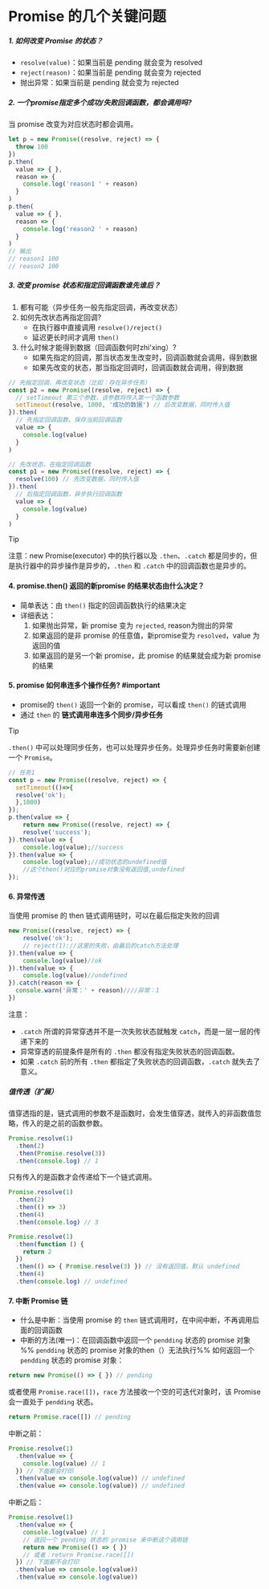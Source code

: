 # Promise 的几个关键问题

##### 1. 如何改变 Promise 的状态？
- `resolve(value)`：如果当前是 pending 就会变为 resolved
- `reject(reason)`：如果当前是 pending 就会变为 rejected
- 抛出异常：如果当前是 pending 就会变为 rejected

##### 2. 一个promise指定多个成功/失败回调函数，都会调用吗?
当 promise 改变为对应状态时都会调用。

```js
let p = new Promise((resolve, reject) => {
  throw 100
})
p.then(
  value => { },
  reason => {
    console.log('reason1 ' + reason)
  }
)
p.then(
  value => { },
  reason => {
    console.log('reason2 ' + reason)
  }
)
// 输出
// reason1 100
// reason2 100
```

##### 3. 改变 promise 状态和指定回调函数谁先谁后？
1. 都有可能（异步任务一般先指定回调，再改变状态）
2. 如何先改状态再指定回调?
    - 在执行器中直接调用 `resolve()/reject()`
    - 延迟更长时间才调用 `then()`
3. 什么时候才能得到数据（回调函数何时zhi'xing）?
    - 如果先指定的回调，那当状态发生改变时，回调函数就会调用，得到数据
    - 如果先改变的状态，那当指定回调时，回调函数就会调用，得到数据

```js
// 先指定回调，再改变状态（比如：存在异步任务）
const p2 = new Promise((resolve, reject) => {
  // setTimeout 第三个参数，该参数将传入第一个函数参数
  setTimeout(resolve, 1000, '成功的数据') // 后改变数据，同时传入值
}).then(
  // 先指定回调函数，保存当前回调函数
  value => {
    console.log(value)
  }
)

// 先改状态，在指定回调函数
const p1 = new Promise((resolve, reject) => {
  resolve(100) // 先改变数据，同时传入值
}).then(
  // 后指定回调函数，异步执行回调函数
  value => {
    console.log(value)
  }
)
```
> [!TIP]
> 注意：new Promise(executor) 中的执行器以及 `.then`、`.catch` 都是同步的，但是执行器中的异步操作是异步的，`.then` 和 `.catch` 中的回调函数也是异步的。

#### 4. promise.then() 返回的新promise 的结果状态由什么决定？

- 简单表达：由 `then()` 指定的回调函数执行的结果决定
- 详细表达：
  1. 如果抛出异常，新 promise 变为 `rejected`, reason为抛出的异常
  2. 如果返回的是非 promise 的任意值，新promise变为 `resolved`，value 为返回的值
  3. 如果返回的是另一个新 promise，此 promise 的结果就会成为新 promise 的结果

#### 5. promise 如何串连多个操作任务? #important 

- promise的 `then()` 返回一个新的 promise，可以看成 `then()` 的链式调用
- 通过 `then` 的 **链式调用串连多个同步/异步任务**

> [!TIP]
> `.then()` 中可以处理同步任务，也可以处理异步任务。处理异步任务时需要新创建一个 `Promise`。 

```js
// 任务1
const p = new Promise((resolve, reject) => {
  setTimeout(()=>{
  resolve('ok');
  },1000)
});
p.then(value => { 
    return new Promise((resolve, reject) => {
    resolve('success');
}).then(value => { 
	console.log(value);//success
}).then(value => { 
	console.log(value);//成功状态的undefined值
	//这个then()对应的promise对象没有返回值,undefined
});

```

#### 6. 异常传透

当使用 promise 的 then 链式调用链时，可以在最后指定失败的回调

```js
new Promise((resolve, reject) => {
    resolve('ok');
    // reject(1);//这里的失败，由最后的catch方法处理
}).then(value => {
    console.log(value)//ok
}).then(value => {
    console.log(value)//undefined
}).catch(reason => {
  console.warn('异常：' + reason)////异常：1
})
```

注意：
- `.catch` 所谓的异常穿透并不是一次失败状态就触发 `catch`，而是一层一层的传递下来的
- 异常穿透的前提条件是所有的 `.then` 都没有指定失败状态的回调函数。
- 如果 `.catch` 前的所有 `.then` 都指定了失败状态的回调函数，`.catch` 就失去了意义。

##### 值传透（扩展）

值穿透指的是，链式调用的参数不是函数时，会发生值穿透，就传入的非函数值忽略，传入的是之前的函数参数。

```js
Promise.resolve(1)
  .then(2)
  .then(Promise.resolve(3))
  .then(console.log) // 1
```

只有传入的是函数才会传递给下一个链式调用。
```js
Promise.resolve(1)
  .then(2)
  .then(() => 3)
  .then(4)
  .then(console.log) // 3
```

```js
Promise.resolve(1)
  .then(function () {
    return 2
  })
  .then(() => { Promise.resolve(3) }) // 没有返回值，默认 undefined
  .then(4)
  .then(console.log) // undefined
```

#### 7. 中断 Promise 链

- 什么是中断：当使用 promise 的 `then` 链式调用时，在中间中断，不再调用后面的回调函数
- 中断的方法(唯一)：在回调函数中返回一个 `pendding` 状态的 promise 对象
%% `pendding` 状态的 promise 对象的then（）无法执行%%
如何返回一个 `pendding` 状态的 promise 对象：
```js
return new Promise(() => { }) // pending
```
或者使用 `Promise.race([])`，`race` 方法接收一个空的可迭代对象时，该 Promise 会一直处于 `pendding` 状态。
```js
return Promise.race([]) // pending
```

中断之前：
```js
Promise.resolve(1)
  .then(value => {
    console.log(value) // 1
  }) // 下面都会打印
  .then(value => console.log(value)) // undefined
  .then(value => console.log(value)) // undefined
```

中断之后：
```js
Promise.resolve(1)
  .then(value => {
    console.log(value) // 1
    // 返回一个 pending 状态的 promise 来中断这个调用链
    return new Promise(() => { })
    // 或者：return Promise.race([])
  }) // 下面都不会打印
  .then(value => console.log(value))
  .then(value => console.log(value))
```

